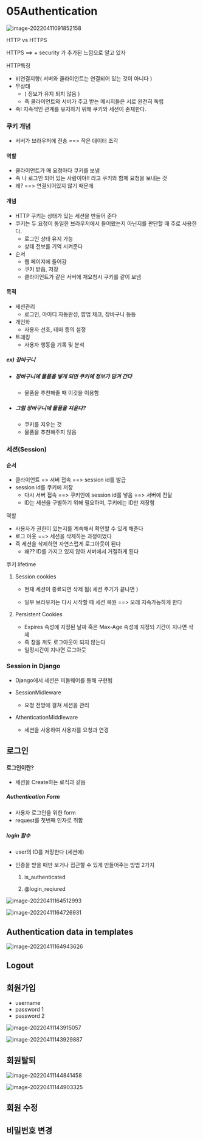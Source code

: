 

# 05Authentication





![image-20220411091852158](05Authentication.assets/image-20220411091852158.png)







HTTP vs HTTPS

HTTPS ==> + security 가 추가된 느낌으로 알고 있자



HTTP특징

- 비연결지향( 서버와 클라이언트는 연결되어 있는 것이 아니다 )
- 무상태
  - ( 정보가 유지 되지 않음 )
  - 즉 클라이언트와 서버가 주고 받는 메시지들은 서로 완전히 독립
- 즉! 지속적인 관계를 유지하기 위해 쿠키와 세션이 존재한다.



### 쿠키 개념

- 서버가 브라우저에 전송 ==> 작은 데이터 조각



#### 역할

- 클라이언트가 매 요청마다 쿠키를 보냄
- 즉 나 로그인 되어 있는 사람이야!! 라고 쿠키와 함께 요청을 보내는 것
- 왜? ==> 연결되어있지 않기 때문에



#### 개념

- HTTP 쿠키는 상태가 있는 세션을 만들어 준다
- 쿠키는 두 요청이 동일한 브라우저에서 들어왔는지 아닌지를 판단할 때 주로 사용한다.
  - 로그인 상태 유지 가능
  - 상태 전보를 기억 시켜준다
- 순서
  - 웹 페이지에 들어감
  - 쿠키 받음, 저장
  - 클라이언트가 같은 서버에 재요청시 쿠키를 같이 보냄



#### 목적

- 세션관리
  - 로그인, 아이디 자동완성, 팝업 체크, 장바구니 등등
- 개인화
  - 사용자 선호, 테마 등의 설정
- 트래킹
  - 사용자 행동을 기록 및 분석



##### ex) 장바구니

- ##### 장바구니에 물품을 넣게 되면 쿠키에 정보가 담겨 간다

  - 물품을 추천해줄 때 이것을 이용함

- ##### 그럼 장바구니에 물품을 지운다?

  - 쿠키를 지우는 것
  - 물품을 추천해주지 않음



### 세션(Session)

#### 순서

- 클라이언트 => 서버 접속 ==> session id를 발급
- session id를 쿠키에 저장
  - 다시 서버 접속 ==> 쿠키안에 session id를 넣음 ==> 서버에 전달
  - ID는 세션을 구별하기 위해 필요하며, 쿠키에는 ID만 저장함



역할

- 사용자가 권한이 있는지를 계속해서 확인할 수 있게 해준다
- 로그 아웃 ==> 세션을 삭제하는 과정이었다
- 즉 세션을 삭제하면 자연스럽게 로그아웃이 된다
  - 왜?? ID를 가지고 있지 않아 서버에서 거절하게 된다



쿠키 lifetime

1. Session cookies

   - 현재 세션이 종료되면 삭제 됨( 세션 주기가 끝나면 )

   - 일부 브라우저는 다시 시작할 때 세션 복원 ==> 오래 지속가능하게 한다

2. Persistent Cookies

   - Expires 속성에 지정된 날짜 혹은 Max-Age 속성에 지정되 기간이 지나면 삭제
   - 즉 창을 꺼도 로그아웃이 되지 않는다
   - 일정시간이 지나면 로그아웃



### Session in Django

- Django에서 세션은 미들웨어를 통해 구현됨



- SessionMidleware
  - 요청 전방에 걸쳐 세션을 관리
- AthenticationMiddleware
  - 세션을 사용하여 사용자를 요청과 연경





## 로그인

#### 로그인이란?

- 세션을 Create하는 로직과 같음



##### Authentication Form

- 사용자 로그인을 위한 form
- request를 첫번째 인자로 취함



##### login 함수

- user의 ID를 저장한다 (세션에) 

- 인증을 받을 때만 보거나 접근할 수 있게 만들어주는 방법 2가지

  1. is_authenticated

  2. @login_reqiured

![image-20220411164512993](05Authentication.assets/image-20220411164512993.png)

![image-20220411164726931](05Authentication.assets/image-20220411164726931.png)



## Authentication data in templates

![image-20220411164943626](05Authentication.assets/image-20220411164943626.png)





## Logout





## 회원가입

- username
- password 1
- password 2

![image-20220411143915057](05Authentication.assets/image-20220411143915057.png)

![image-20220411143929887](05Authentication.assets/image-20220411143929887.png)







## 회원탈퇴

![image-20220411144841458](05Authentication.assets/image-20220411144841458.png)

![image-20220411144903325](05Authentication.assets/image-20220411144903325.png)





## 회원 수정





## 비밀번호 변경





